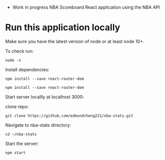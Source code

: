* Work in progress NBA Scoreboard React application using the NBA API

# Run this application locally

Make sure you have the latest version of node or at least node 10+. 

To check run:

`node -v`

Install dependencies:

`npm install --save react-router-dom`

`npm install --save react-router-dom`

Start server locallly at localhost 3000:

clone repo:

`git clone https://github.com/edmundcheng221/nba-stats.git`

Navigate to nba-stats directory:

`cd ~/nba-stats`

Start the server:

`npm start`